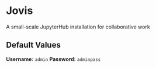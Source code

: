 # Jovis

A small-scale JupyterHub installation for collaborative work

## Default Values

**Username:** `admin`
**Password:** `adminpass`
